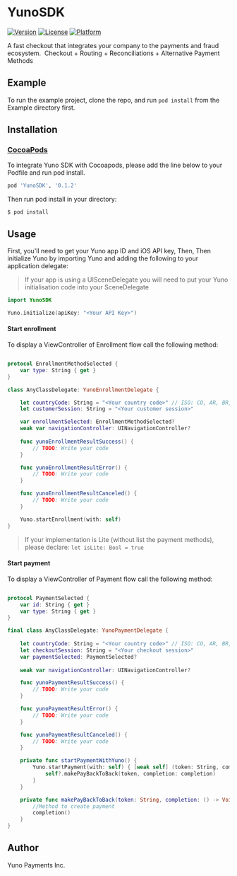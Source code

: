 # YunoSDK

[![Version](https://img.shields.io/cocoapods/v/YunoSDK.svg?style=flat)](https://cocoapods.org/pods/YunoSDK)
[![License](https://img.shields.io/cocoapods/l/YunoSDK.svg?style=flat)](https://cocoapods.org/pods/YunoSDK)
[![Platform](https://img.shields.io/cocoapods/p/YunoSDK.svg?style=flat)](https://cocoapods.org/pods/YunoSDK)

A fast checkout that integrates your company to the payments and fraud ecosystem.
‍
Checkout + Routing + Reconciliations + Alternative Payment Methods

## Example

To run the example project, clone the repo, and run `pod install` from the Example directory first.

## Installation

### [CocoaPods](https://guides.cocoapods.org/using/using-cocoapods.html)

To integrate Yuno SDK with Cocoapods, please add the line below to your Podfile and run pod install. 

```ruby
pod 'YunoSDK', '0.1.2'
```

Then run pod install in your directory:

```shell
$ pod install
```

## Usage

First, you'll need to get your Yuno app ID and iOS API key, Then, Then initialize Yuno by importing Yuno and adding the following to your application delegate:

> If your app is using a UISceneDelegate you will need to put your Yuno initialisation code into your SceneDelegate

```swift
import YunoSDK

Yuno.initialize(apiKey: "<Your API Key>")
```

#### Start enrollment

To display a ViewController of Enrollment flow call the following method:

```swift

protocol EnrollmentMethodSelected {
    var type: String { get }
}

class AnyClassDelegate: YunoEnrollmentDelegate {

    let countryCode: String = "<Your country code>" // ISO: CO, AR, BR, etc.
    let customerSession: String = "<Your customer session>"

    var enrollmentSelected: EnrollmentMethodSelected?
    weak var navigationController: UINavigationController?
    
    func yunoEnrollmentResultSuccess() {
        // TODO: Write your code
    }

    func yunoEnrollmentResultError() {
        // TODO: Write your code
    }

    func yunoEnrollmentResultCanceled() {
        // TODO: Write your code
    }

    Yuno.startEnrollment(with: self)
}
```
> If your implementation is Lite (without list the payment methods), please declare: 
    `let isLite: Bool = true`

#### Start payment

To display a ViewController of Payment flow call the following method:

```swift

protocol PaymentSelected {
    var id: String { get }
    var type: String { get }
}

final class AnyClassDelegate: YunoPaymentDelegate {
    
    let countryCode: String = "<Your country code>" // ISO: CO, AR, BR, etc.
    let checkoutSession: String = "<Your checkout session>"
    var paymentSelected: PaymentSelected?
    
    weak var navigationController: UINavigationController?

    func yunoPaymentResultSuccess() {
        // TODO: Write your code
    }

    func yunoPaymentResultError() {
        // TODO: Write your code
    }

    func yunoPaymentResultCanceled() {
        // TODO: Write your code
    }

    private func startPaymentWithYuno() {
        Yuno.startPayment(with: self) { [weak self] (token: String, completion: () -> Void) in
            self?.makePayBackToBack(token, completion: completion)
        }
    }

    private func makePayBackToBack(token: String, completion: () -> Void) {
        //Method to create payment
        completion()
    }
}
```

## Author

Yuno Payments Inc.
